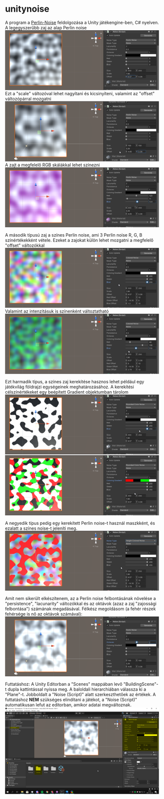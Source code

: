 # unitynoise

A program a [Perlin-Noise](https://en.wikipedia.org/wiki/Perlin_noise) feldolgozása a Unity játékengine-ben, C# nyelven.
A legegyszerűbb zaj az alap Perlin noise ![Perlin noise](/kepek/twEtm4boI9.png)
Ezt a "scale" változóval lehet nagyítani és kicsinyíteni, valamint az "offset" változópárral mozgatni ![Perlin noise mozgatása](/kepek/vbJdXGnlkH.png)
A zajt a megfelelő RGB skálákkal lehet színezni ![Perlin noise színezése](/kepek/t4udEbycXG.png)

A második típusú zaj a színes Perlin noise, ami 3 Perlin noise R, G, B színértékekként vétele. Ezeket a zajokat külön lehet mozgatni a megfelelő "offset" változókkal ![színes Perlin noise](/kepek/rziFNMJD5k.png)
Valamint az intenzitásuk is színenként változtatható ![színes Perlin noise](/kepek/k58Wr31A0x.png)

Ezt harmadik típus, a színes zaj kerekítése hasznos lehet például egy játékvilág földrajzi egységeinek meghatározásához. A kerekítési célszínértékeket egy beépített Gradient objektumban tárolom ![kerekített színes Perlin noise](/kepek/DWaPUlbFWg.png) ![kerekített színes Perlin noise](/kepek/pbUbMBdUSX.png)

A negyedik típus pedig egy kerekített Perlin noise-t használ maszkként, és ezalatt a színes noise-t jeleníti meg. ![kerekített színes Perlin noise](/kepek/au92FeCymD.png)

Amit nem sikerült elkészítenem, az a Perlin noise felbontásának növelése a "persistence", "lacunarity" változókkal és az oktávok (azaz a zaj "zajossági felbontása") számának megadásával. Félkész megoldásom (a fehér részek fehérsége is nő az oktávok számával): ![színes Perlin noise](/kepek/46oQ80xtra.png)


Futtatáshoz:
  A Unity Editorban a "Scenes" mappában levő "BuildingScene"-t dupla kattintással nyissa meg.
  A baloldali hierarchiában válassza ki a "Plane"-t.
  Jobboldalt a "Noise (Script)" alatt szerkeszthetőek az értékek.
  A futtatáshoz **NEM** szükséges elindítani a játékot, a "Noise (Script)" automatikusan lefut az editorban, amikor adatai megváltoznak. ![színes Perlin noise](/kepek/Unity_tySuhsSDS2.png)
